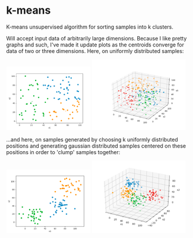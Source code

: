 # k-means
K-means unsupervised algorithm for sorting samples into k clusters.

Will accept input data of arbitrarily large dimensions. Because I like pretty graphs and such, I've made it update plots as the centroids converge for data of two or three dimensions. Here, on uniformly distributed samples:

<p float="left">
  <img src="README_fig1.png" width="45%" />
  <img src="README_fig2.png" width="50%" />
</p>

...and here, on samples generated by choosing k uniformly distributed positions and generating gaussian distributed samples centered on these positions in order to 'clump' samples together:

<p float="left">
  <img src="README_fig3.png" width="45%" />
  <img src="README_fig4.png" width="50%" />
</p>
